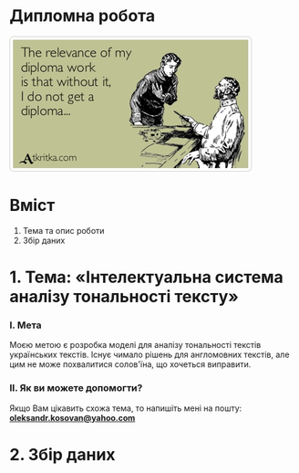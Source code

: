 # Дипломна робота

![img](https://github.com/OleksandrKosovan/sentiment-analysis-uk/blob/master/00-img/diploma-work.jpg?raw=true)

# Вміст

1. Тема та опис роботи
2. Збір даних

# 1. Тема: «Інтелектуальна система аналізу тональності тексту» 

### I. Мета

Моєю метою є розробка моделі для аналізу тональності текстів українських текстів. Існує чимало рішень для англомовних текстів, але цим не може похвалитися солов'їна, що хочеться виправити.

### II. Як ви можете допомогти?

Якщо Вам цікавить схожа тема, то напишіть мені на пошту: **oleksandr.kosovan@yahoo.com**


# 2. Збір даних





